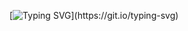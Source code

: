 [![Typing SVG](https://readme-typing-svg.demolab.com?font=Fira+Code&duration=4500&pause=990&color=FF8700&multiline=true&width=435&lines=Welcome+To+the+GitHub+Profile+of;!!!+Sunil+Hassan+Eftekhar+!!!)](https://git.io/typing-svg)
